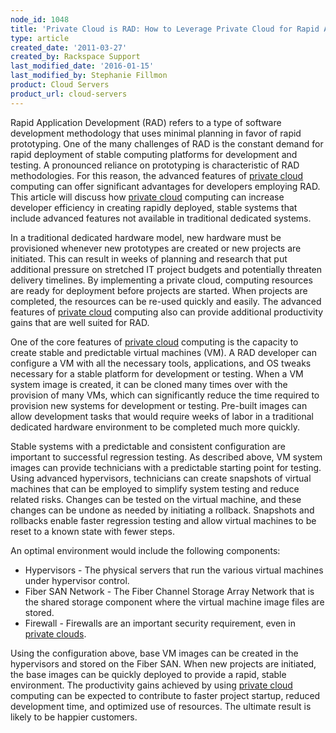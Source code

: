 ```yaml
---
node_id: 1048
title: 'Private Cloud is RAD: How to Leverage Private Cloud for Rapid Application Development'
type: article
created_date: '2011-03-27'
created_by: Rackspace Support
last_modified_date: '2016-01-15'
last_modified_by: Stephanie Fillmon
product: Cloud Servers
product_url: cloud-servers
---
```


Rapid Application Development (RAD) refers to a type of software
development methodology that uses minimal planning in favor of rapid
prototyping. One of the many challenges of RAD is the constant demand
for rapid deployment of stable computing platforms for development and
testing. A pronounced reliance on prototyping is characteristic of RAD
methodologies. For this reason, the advanced features of [private
cloud](http://www.rackspace.com/cloud/private/) computing can offer
significant advantages for developers employing RAD. This article will
discuss how [private cloud](http://www.rackspace.com/cloud/private/)
computing can increase developer efficiency in creating rapidly
deployed, stable systems that include advanced features not available in
traditional dedicated systems.



In a traditional dedicated hardware model, new hardware must be
provisioned whenever new prototypes are created or new projects are
initiated. This can result in weeks of planning and research that put
additional pressure on stretched IT project budgets and potentially
threaten delivery timelines. By implementing a private cloud, computing
resources are ready for deployment before projects are started. When
projects are completed, the resources can be re-used quickly and easily.
The advanced features of [private
cloud](http://www.rackspace.com/cloud/private/) computing also can
provide additional productivity gains that are well suited for RAD.



One of the core features of [private
cloud](http://www.rackspace.com/cloud/private/) computing is the
capacity to create stable and predictable virtual machines (VM). A RAD
developer can configure a VM with all the necessary tools, applications,
and OS tweaks necessary for a stable platform for development or
testing. When a VM system image is created, it can be cloned many times
over with the provision of many VMs, which can significantly reduce the
time required to provision new systems for development or testing.
Pre-built images can allow development tasks that would require weeks of
labor in a traditional dedicated hardware environment to be completed
much more quickly.



Stable systems with a predictable and consistent configuration are
important to successful regression testing. As described above, VM
system images can provide technicians with a predictable starting point
for testing. Using advanced hypervisors, technicians can create
snapshots of virtual machines that can be employed to simplify system
testing and reduce related risks. Changes can be tested on the virtual
machine, and these changes can be undone as needed by initiating a
rollback. Snapshots and rollbacks enable faster regression testing and
allow virtual machines to be reset to a known state with fewer steps.



An optimal environment would include the following components:

-   Hypervisors - The physical servers that run the various virtual
    machines under hypervisor control.
-   Fiber SAN Network - The Fiber Channel Storage Array Network that is
    the shared storage component where the virtual machine image files
    are stored.
-   Firewall - Firewalls are an important security requirement, even in
    [private clouds](http://www.rackspace.com/cloud/private/).

Using the configuration above, base VM images can be created in the
hypervisors and stored on the Fiber SAN. When new projects are
initiated, the base images can be quickly deployed to provide a rapid,
stable environment. The productivity gains achieved by using [private
cloud](http://www.rackspace.com/cloud/private/) computing can be
expected to contribute to faster project startup, reduced development
time, and optimized use of resources. The ultimate result is likely to
be happier customers.

